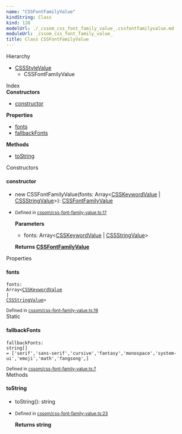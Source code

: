 ```yaml
---
name: "CSSFontFamilyValue"
kindString: Class
kind: 128
modelUrl: ./_cssom_css_font_family_value_.cssfontfamilyvalue.md
moduleUrl: _cssom_css_font_family_value_
title: Class CSSFontFamilyValue
---
```



<section class="pt-2 tsd-panel tsd-hierarchy">
<div class="lead">Hierarchy</div>
<ul class="pl-3 tsd-hierarchy list-style-initial">
<li>
<a href="../_cssom_css_style_value_.cssstylevalue/" class="tsd-signature-type">CSSStyleValue</a>
<ul class="pl-3 tsd-hierarchy list-style-initial">
<li>
<span class="target">CSSFontFamilyValue</span>

</li>
</ul>
</li>
</ul>

</section>





<section >
<div class="lead pb-2">Index</div>
<section class="tsd-panel tsd-index-panel">
<div class="tsd-index-content">
<section class="tsd-index-section ">
<strong>Constructors</strong>
<ul>
<li class="tsd-kind-constructor tsd-parent-kind-class"><a href="../_cssom_css_font_family_value_.cssfontfamilyvalue/#constructor" class="tsd-kind-icon">constructor</a></li>
</ul>
</section>
<section class="tsd-index-section ">
<strong>Properties</strong>
<ul>
<li class="tsd-kind-property tsd-parent-kind-class"><a href="../_cssom_css_font_family_value_.cssfontfamilyvalue/#fonts" class="tsd-kind-icon">fonts</a></li>
<li class="tsd-kind-property tsd-parent-kind-class tsd-is-static"><a href="../_cssom_css_font_family_value_.cssfontfamilyvalue/#fallbackfonts" class="tsd-kind-icon">fallback<wbr>Fonts</a></li>
</ul>
</section>
<section class="tsd-index-section ">
<strong>Methods</strong>
<ul>
<li class="tsd-kind-method tsd-parent-kind-class"><a href="../_cssom_css_font_family_value_.cssfontfamilyvalue/#tostring" class="tsd-kind-icon">to<wbr>String</a></li>
</ul>
</section>
</div>
</section>
</section>
<section>
<div class="lead">Constructors</div>
<section class="pb-4 pt-2 tsd-kind-constructor tsd-parent-kind-class">
<div class="d-flex flex-row">

<h4 id="constructor">constructor</h4>
</div>

<ul class="tsd-signatures tsd-kind-constructor tsd-parent-kind-class">
<li class="tsd-signature tsd-kind-icon">new CSSFont<wbr>Family<wbr>Value<span class="tsd-signature-symbol">(</span>fonts<span class="tsd-signature-symbol">: </span><span class="tsd-signature-type">Array</span><span class="tsd-signature-symbol">&lt;</span><a href="../_cssom_css_keyword_value_.csskeywordvalue/" class="tsd-signature-type">CSSKeywordValue</a><span class="tsd-signature-symbol"> | </span><a href="../_cssom_css_string_value_.cssstringvalue/" class="tsd-signature-type">CSSStringValue</a><span class="tsd-signature-symbol">&gt;</span><span class="tsd-signature-symbol">)</span><span class="tsd-signature-symbol">: </span><a href="../_cssom_css_font_family_value_.cssfontfamilyvalue/" class="tsd-signature-type">CSSFontFamilyValue</a></li>
</ul>

<ul class="tsd-descriptions">
<li class="tsd-description">
<aside class="tsd-sources pb-2">
<div class="d-flex flex-column">
<small class="text-muted">Defined in <a href="https://github.com/umbopepato/visua/blob/098ba6b/src/cssom/css-font-family-value.ts#L17">cssom/css-font-family-value.ts:17</a></small>
</div>
</aside>


<strong>Parameters</strong>
<ul class="pl-3 pb-2 list-style-initial">
<li>
<div class="h6 mb-0">fonts: <span class="tsd-signature-type">Array</span><span class="tsd-signature-symbol">&lt;</span><a href="../_cssom_css_keyword_value_.csskeywordvalue/" class="tsd-signature-type">CSSKeywordValue</a><span class="tsd-signature-symbol"> | </span><a href="../_cssom_css_string_value_.cssstringvalue/" class="tsd-signature-type">CSSStringValue</a><span class="tsd-signature-symbol">&gt;</span></div>


</li>
</ul>

<strong>Returns <a href="../_cssom_css_font_family_value_.cssfontfamilyvalue/" class="tsd-signature-type">CSSFontFamilyValue</a></strong>


</li>
</ul>

</section>
</section>
<section>
<div class="lead">Properties</div>
<section class="pb-4 pt-2 tsd-kind-property tsd-parent-kind-class">
<div class="d-flex flex-row">

<h4 id="fonts">fonts</h4>
</div>

<code class="tsd-signature tsd-kind-icon">fonts<span class="tsd-signature-symbol">:</span> <span class="tsd-signature-type">Array</span><span class="tsd-signature-symbol">&lt;</span><a href="../_cssom_css_keyword_value_.csskeywordvalue/" class="tsd-signature-type">CSSKeywordValue</a><span class="tsd-signature-symbol"> | </span><a href="../_cssom_css_string_value_.cssstringvalue/" class="tsd-signature-type">CSSStringValue</a><span class="tsd-signature-symbol">&gt;</span></code>

<aside class="tsd-sources pb-2">
<div class="d-flex flex-column">
<small class="text-muted">Defined in <a href="https://github.com/umbopepato/visua/blob/098ba6b/src/cssom/css-font-family-value.ts#L19">cssom/css-font-family-value.ts:19</a></small>
</div>
</aside>




</section>
<section class="pb-4 pt-2 tsd-kind-property tsd-parent-kind-class tsd-is-static">
<div class="d-flex flex-row">
<div class="h4 pr-1"><span class="badge badge-primary">Static</span></div>
<h4 id="fallbackfonts">fallback<wbr>Fonts</h4>
</div>

<code class="tsd-signature tsd-kind-icon">fallback<wbr>Fonts<span class="tsd-signature-symbol">:</span> <span class="tsd-signature-type">string</span><span class="tsd-signature-symbol">[]</span><span class="tsd-signature-symbol"> =&nbsp;[&#x27;serif&#x27;,&#x27;sans-serif&#x27;,&#x27;cursive&#x27;,&#x27;fantasy&#x27;,&#x27;monospace&#x27;,&#x27;system-ui&#x27;,&#x27;emoji&#x27;,&#x27;math&#x27;,&#x27;fangsong&#x27;,]</span></code>

<aside class="tsd-sources pb-2">
<div class="d-flex flex-column">
<small class="text-muted">Defined in <a href="https://github.com/umbopepato/visua/blob/098ba6b/src/cssom/css-font-family-value.ts#L7">cssom/css-font-family-value.ts:7</a></small>
</div>
</aside>




</section>
</section>
<section>
<div class="lead">Methods</div>
<section class="pb-4 pt-2 tsd-kind-method tsd-parent-kind-class">
<div class="d-flex flex-row">

<h4 id="tostring">to<wbr>String</h4>
</div>

<ul class="tsd-signatures tsd-kind-method tsd-parent-kind-class">
<li class="tsd-signature tsd-kind-icon">to<wbr>String<span class="tsd-signature-symbol">(</span><span class="tsd-signature-symbol">)</span><span class="tsd-signature-symbol">: </span><span class="tsd-signature-type">string</span></li>
</ul>

<ul class="tsd-descriptions">
<li class="tsd-description">
<aside class="tsd-sources pb-2">
<div class="d-flex flex-column">
<small class="text-muted">Defined in <a href="https://github.com/umbopepato/visua/blob/098ba6b/src/cssom/css-font-family-value.ts#L23">cssom/css-font-family-value.ts:23</a></small>
</div>
</aside>



<strong>Returns <span class="tsd-signature-type">string</span></strong>


</li>
</ul>

</section>
</section>
